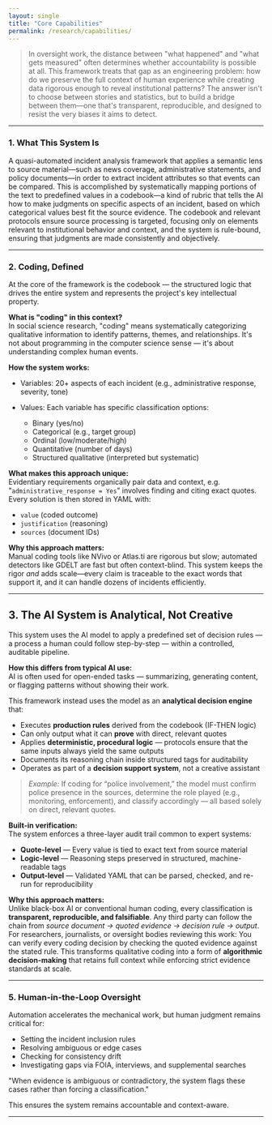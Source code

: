```yaml
---
layout: single
title: "Core Capabilities"
permalink: /research/capabilities/
---
```


> In oversight work, the distance between "what happened" and "what gets measured" often determines whether accountability is possible at all. This framework treats that gap as an engineering problem: how do we preserve the full context of human experience while creating data rigorous enough to reveal institutional patterns? The answer isn't to choose between stories and statistics, but to build a bridge between them—one that's transparent, reproducible, and designed to resist the very biases it aims to detect.

---

### 1. What This System Is
A quasi-automated incident analysis framework that applies a semantic lens to source material—such as news coverage, administrative statements, and policy documents—in order to extract incident attributes so that events can be compared. This is accomplished by systematically mapping portions of the text to predefined values in a codebook—a kind of rubric that tells the AI how to make judgments on specific aspects of an incident, based on which categorical values best fit the source evidence. The codebook and relevant protocols ensure source processing is targeted, focusing only on elements relevant to institutional behavior and context, and the system is rule-bound, ensuring that judgments are made consistently and objectively.

---

### 2. Coding, Defined

At the core of the framework is the codebook — the structured logic that drives the entire system and represents the project's key intellectual property.

**What is "coding" in this context?**  
In social science research, "coding" means systematically categorizing qualitative information to identify patterns, themes, and relationships. It's not about programming in the computer science sense — it's about understanding complex human events.

**How the system works:**

- Variables: 20+ aspects of each incident (e.g., administrative response, severity, tone)
- Values: Each variable has specific classification options:

  - Binary (yes/no)
  - Categorical (e.g., target group)
  - Ordinal (low/moderate/high)
  - Quantitative (number of days)
  - Structured qualitative (interpreted but systematic)

**What makes this approach unique:**  
Evidentiary requirements organically pair data and context, e.g. "`administrative_response = Yes`" involves finding and citing exact quotes. Every solution is then stored in YAML with:

  - `value` (coded outcome)
  - `justification` (reasoning)
  - `sources` (document IDs)

**Why this approach matters:**  
Manual coding tools like NVivo or Atlas.ti are rigorous but slow; automated detectors like GDELT are fast but often context-blind. This system keeps the rigor *and* adds scale—every claim is traceable to the exact words that support it, and it can handle dozens of incidents efficiently. 

---
   
## 3. The AI System is Analytical, Not Creative

This system uses the AI model to apply a predefined set of decision rules — a process a human could follow step-by-step — within a controlled, auditable pipeline.

**How this differs from typical AI use:**  
AI is often used for open-ended tasks — summarizing, generating content, or flagging patterns without showing their work.  

This framework instead uses the model as an **analytical decision engine** that:  

- Executes **production rules** derived from the codebook (IF-THEN logic)  
- Can only output what it can **prove** with direct, relevant quotes  
- Applies **deterministic, procedural logic** — protocols ensure that the same inputs always yield the same outputs
- Documents its reasoning chain inside structured tags for auditability  
- Operates as part of a **decision support system**, not a creative assistant  

> *Example:* If coding for “police involvement,” the model must confirm police presence in the sources, determine the role played (e.g., monitoring, enforcement), and classify accordingly — all based solely on direct, relevant quotes.  

**Built-in verification:**  
The system enforces a three-layer audit trail common to expert systems:  

- **Quote-level** — Every value is tied to exact text from source material  
- **Logic-level** — Reasoning steps preserved in structured, machine-readable tags  
- **Output-level** — Validated YAML that can be parsed, checked, and re-run for reproducibility  

**Why this approach matters:**  
Unlike black-box AI or conventional human coding, every classification is **transparent, reproducible, and falsifiable**. Any third party can follow the chain from *source document → quoted evidence → decision rule → output*. For researchers, journalists, or oversight bodies reviewing this work: You can verify every coding decision by checking the quoted evidence against the stated rule. This transforms qualitative coding into a form of **algorithmic decision-making** that retains full context while enforcing strict evidence standards at scale.

---

### 5. Human-in-the-Loop Oversight
Automation accelerates the mechanical work, but human judgment remains critical for:

- Setting the incident inclusion rules  
- Resolving ambiguous or edge cases  
- Checking for consistency drift  
- Investigating gaps via FOIA, interviews, and supplemental searches  

"When evidence is ambiguous or contradictory, the system flags these cases rather than forcing a classification."

This ensures the system remains accountable and context-aware.

---

